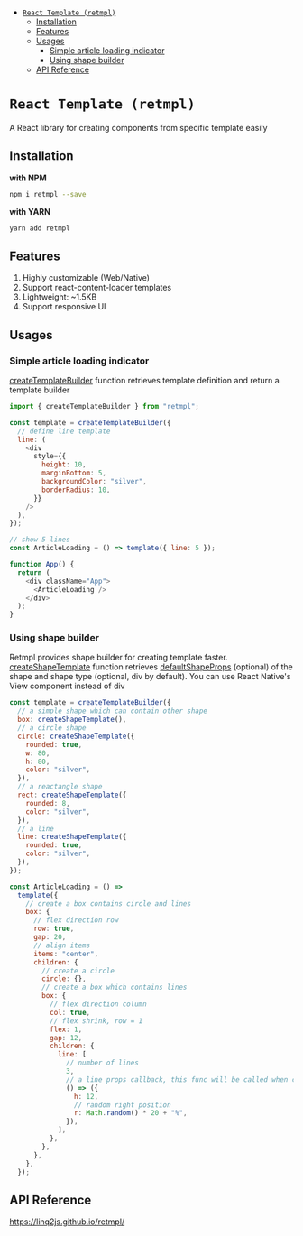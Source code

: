- [`React Template (retmpl)`](#react-template-retmpl)
  - [Installation](#installation)
  - [Features](#features)
  - [Usages](#usages)
    - [Simple article loading indicator](#simple-article-loading-indicator)
    - [Using shape builder](#using-shape-builder)
  - [API Reference](#api-reference)

# `React Template (retmpl)`

A React library for creating components from specific template easily

## Installation

**with NPM**

```bash
npm i retmpl --save
```

**with YARN**

```bash
yarn add retmpl
```

## Features

1. Highly customizable (Web/Native)
2. Support react-content-loader templates
3. Lightweight: ~1.5KB
4. Support responsive UI

## Usages

### Simple article loading indicator

[createTemplateBuilder](https://linq2js.github.io/retmpl/modules.html#createTemplateBuilder) function retrieves template definition and return a template builder

```js
import { createTemplateBuilder } from "retmpl";

const template = createTemplateBuilder({
  // define line template
  line: (
    <div
      style={{
        height: 10,
        marginBottom: 5,
        backgroundColor: "silver",
        borderRadius: 10,
      }}
    />
  ),
});

// show 5 lines
const ArticleLoading = () => template({ line: 5 });

function App() {
  return (
    <div className="App">
      <ArticleLoading />
    </div>
  );
}
```

### Using shape builder

Retmpl provides shape builder for creating template faster.
[createShapeTemplate](https://linq2js.github.io/retmpl/modules.html#createShapeTemplate) function retrieves [defaultShapeProps](https://linq2js.github.io/retmpl/modules.html#ShapeProps) (optional) of the shape and shape type (optional, div by default).
You can use React Native's View component instead of div

```js
const template = createTemplateBuilder({
  // a simple shape which can contain other shape
  box: createShapeTemplate(),
  // a circle shape
  circle: createShapeTemplate({
    rounded: true,
    w: 80,
    h: 80,
    color: "silver",
  }),
  // a reactangle shape
  rect: createShapeTemplate({
    rounded: 8,
    color: "silver",
  }),
  // a line
  line: createShapeTemplate({
    rounded: true,
    color: "silver",
  }),
});

const ArticleLoading = () =>
  template({
    // create a box contains circle and lines
    box: {
      // flex direction row
      row: true,
      gap: 20,
      // align items
      items: "center",
      children: {
        // create a circle
        circle: {},
        // create a box which contains lines
        box: {
          // flex direction column
          col: true,
          // flex shrink, row = 1
          flex: 1,
          gap: 12,
          children: {
            line: [
              // number of lines
              3,
              // a line props callback, this func will be called when creating a line
              () => ({
                h: 12,
                // random right position
                r: Math.random() * 20 + "%",
              }),
            ],
          },
        },
      },
    },
  });
```

## API Reference

https://linq2js.github.io/retmpl/
